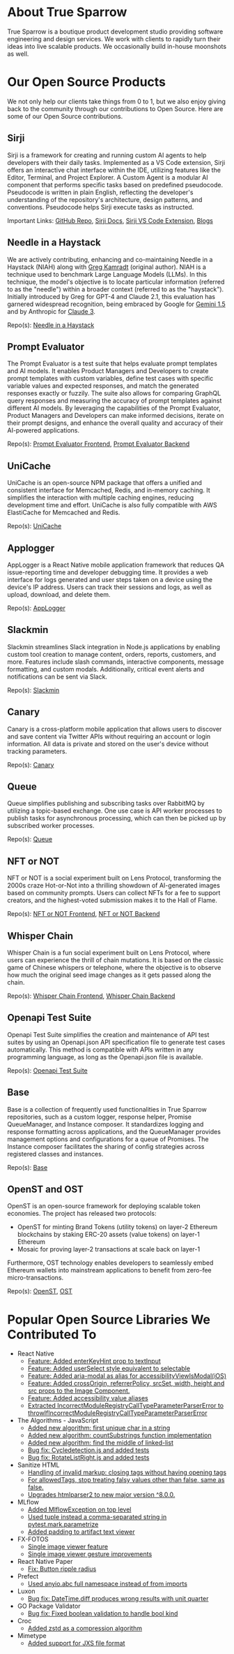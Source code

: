 # About True Sparrow
True Sparrow is a boutique product development studio providing software engineering and design services. We work with clients to rapidly turn their ideas into live scalable products. We occasionally build in-house moonshots as well.

# Our Open Source Products
We not only help our clients take things from 0 to 1, but we also enjoy giving back to the community through our contributions to Open Source. Here are some of our Open Source contributions.

## Sirji
Sirji is a framework for creating and running custom AI agents to help developers with their daily tasks. Implemented as a VS Code extension, Sirji offers an interactive chat interface within the IDE, utilizing features like the Editor, Terminal, and Project Explorer. A Custom Agent is a modular AI component that performs specific tasks based on predefined pseudocode. Pseudocode is written in plain English, reflecting the developer's understanding of the repository's architecture, design patterns, and conventions. Pseudocode helps Sirji execute tasks as instructed.

Important Links: [GitHub Repo](https://github.com/sirji-ai/sirji), [Sirji Docs](https://docs.sirji.ai/), [Sirji VS Code Extension](https://marketplace.visualstudio.com/items?itemName=TrueSparrow.sirji), [Blogs](https://truesparrow.com/blog/tag/sirji/)


## Needle in a Haystack
We are actively contributing, enhancing and co-maintaining Needle in a Haystack (NIAH) along with [Greg Kamradt](https://github.com/gkamradt) (original author). NIAH is a technique used to benchmark Large Language Models (LLMs). In this technique, the model's objective is to locate particular information (referred to as the "needle") within a broader context (referred to as the "haystack"). Initially introduced by Greg for GPT-4 and Claude 2.1, this evaluation has garnered widespread recognition, being embraced by Google for [Gemini 1.5](https://blog.google/technology/ai/google-gemini-next-generation-model-february-2024/#performance:~:text=Gemini%201.5%20Pro%20maintains,as%201%20million%20tokens) and by Anthropic for [Claude 3](https://www.anthropic.com/news/claude-3-family#:~:text=the%20'needle%20in%20a%20haystack'%20(niah)%20evaluation%20measures%20a%20model's%20ability%20to%20accurately%20recall%20information%20from%20a%20vast%20corpus%20of%20data).

Repo(s): [Needle in a Haystack](https://github.com/gkamradt/LLMTest_NeedleInAHaystack)
## Prompt Evaluator
The Prompt Evaluator is a test suite that helps evaluate prompt templates and AI models. It enables Product Managers and Developers to create prompt templates with custom variables, define test cases with specific variable values and expected responses, and match the generated responses exactly or fuzzily. The suite also allows for comparing GraphQL query responses and measuring the accuracy of prompt templates against different AI models. By leveraging the capabilities of the Prompt Evaluator, Product Managers and Developers can make informed decisions, iterate on their prompt designs, and enhance the overall quality and accuracy of their AI-powered applications.

Repo(s): [Prompt Evaluator Frontend](https://github.com/TrueSparrowSystems/prompt-eval-fe), [Prompt Evaluator Backend](https://github.com/TrueSparrowSystems/prompt-eval-be)

## UniCache
UniCache is an open-source NPM package that offers a unified and consistent interface for Memcached, Redis, and in-memory caching. It simplifies the interaction with multiple caching engines, reducing development time and effort. UniCache is also fully compatible with AWS ElastiCache for Memcached and Redis.

Repo(s): [UniCache](https://github.com/TrueSparrowSystems/UniCache)

## Applogger
AppLogger is a React Native mobile application framework that reduces QA issue-reporting time and developer debugging time. It provides a web interface for logs generated and user steps taken on a device using the device's IP address. Users can track their sessions and logs, as well as upload, download, and delete them.

Repo(s): [AppLogger](https://github.com/TrueSparrowSystems/applogger)

## Slackmin
Slackmin streamlines Slack integration in Node.js applications by enabling custom tool creation to manage content, orders, reports, customers, and more. Features include slash commands, interactive components, message formatting, and custom modals. Additionally, critical event alerts and notifications can be sent via Slack.

Repo(s): [Slackmin](https://github.com/TrueSparrowSystems/slackmin)

## Canary
Canary is a cross-platform mobile application that allows users to discover and save content via Twitter APIs without requiring an account or login information. All data is private and stored on the user's device without tracking parameters.

Repo(s): [Canary](https://github.com/TrueSparrowSystems/canary)

## Queue
Queue simplifies publishing and subscribing tasks over RabbitMQ by utilizing a topic-based exchange. One use case is API worker processes to publish tasks for asynchronous processing, which can then be picked up by subscribed worker processes.

Repo(s): [Queue](https://github.com/TrueSparrowSystems/queue)

## NFT or NOT
NFT or NOT is a social experiment built on Lens Protocol, transforming the 2000s craze Hot-or-Not into a thrilling showdown of AI-generated images based on community prompts. Users can collect NFTs for a fee to support creators, and the highest-voted submission makes it to the Hall of Flame.

Repo(s): [NFT or NOT Frontend](https://github.com/TrueSparrowSystems/nft-or-not-fe), [NFT or NOT Backend](https://github.com/TrueSparrowSystems/nft-or-not-be)

## Whisper Chain
Whisper Chain is a fun social experiment built on Lens Protocol, where users can experience the thrill of chain mutations. It is based on the classic game of Chinese whispers or telephone, where the objective is to observe how much the original seed image changes as it gets passed along the chain.

Repo(s): [Whisper Chain Frontend](https://github.com/TrueSparrowSystems/whisper-chain-fe), [Whisper Chain Backend](https://github.com/TrueSparrowSystems/whisper-chain-be)

## Openapi Test Suite
Openapi Test Suite simplifies the creation and maintenance of API test suites by using an Openapi.json API specification file to generate test cases automatically. This method is compatible with APIs written in any programming language, as long as the Openapi.json file is available.

Repo(s): [Openapi Test Suite](https://github.com/TrueSparrowSystems/openapi-test-suite)

## Base
Base is a collection of frequently used functionalities in True Sparrow repositories, such as a custom logger, response helper, Promise QueueManager, and Instance composer. It standardizes logging and response formatting across applications, and the QueueManager provides management options and configurations for a queue of Promises. The Instance composer facilitates the sharing of config strategies across registered classes and instances.

Repo(s): [Base](https://github.com/TrueSparrowSystems/base)

## OpenST and OST
OpenST is an open-source framework for deploying scalable token economies. The project has released two protocols:
- OpenST for minting Brand Tokens (utility tokens) on layer-2 Ethereum blockchains by staking ERC-20 assets (value tokens) on layer-1 Ethereum
- Mosaic for proving layer-2 transactions at scale back on layer-1

Furthermore, OST technology enables developers to seamlessly embed Ethereum wallets into mainstream applications to benefit from zero-fee micro-transactions.

Repo(s): [OpenST](https://github.com/orgs/OpenST/repositories), [OST](https://github.com/orgs/ostdotcom/repositories)

# Popular Open Source Libraries We Contributed To
- React Native
    - [Feature: Added enterKeyHint prop to textInput](https://github.com/facebook/react-native/pull/34482)
    - [Feature: Added userSelect style equivalent to selectable](https://github.com/facebook/react-native/pull/34575)
    - [Feature: Added aria-modal as alias for accessibilityViewIsModal(iOS)](https://github.com/facebook/react-native/pull/34506)
    - [Feature: Added crossOrigin, referrerPolicy, srcSet, width, height and src props to the Image Component.](https://github.com/facebook/react-native/pull/34481)
    - [Feature: Added accessibility value aliases](https://github.com/facebook/react-native/pull/34535)
    - [Extracted IncorrectModuleRegistryCallTypeParameterParserError to throwIfIncorrectModuleRegistryCallTypeParameterParserError](https://github.com/facebook/react-native/pull/34941)
- The Algorithms - JavaScript
    - [Added new algorithm: first unique char in a string](https://github.com/TheAlgorithms/JavaScript/pull/1103)
    - [Added new algorithm: countSubstrings function implementation](https://github.com/TheAlgorithms/JavaScript/pull/1091)
    - [Added new algorithm: find the middle of linked-list](https://github.com/TheAlgorithms/JavaScript/pull/1096)
    - [Bug fix: Cycledetection.js and added tests](https://github.com/TheAlgorithms/JavaScript/pull/1099)
    - [Bug fix: RotateListRight.js and added tests](https://github.com/TheAlgorithms/JavaScript/pull/1101)
- Sanitize HTML
    - [Handling of invalid markup: closing tags without having opening tags](https://github.com/apostrophecms/sanitize-html/pull/568)
    - [For allowedTags, stop treating falsy values other than false, same as false.](https://github.com/apostrophecms/sanitize-html/pull/577)
    - [Upgrades htmlparser2 to new major version ^8.0.0.](https://github.com/apostrophecms/sanitize-html/pull/573)
- MLflow
    - [Added MlflowException on top level](https://github.com/mlflow/mlflow/pull/6687)
    - [Used tuple instead a comma-separated string in pytest.mark.parametrize](https://github.com/mlflow/mlflow/pull/6623)
    - [Added padding to artifact text viewer](https://github.com/mlflow/mlflow/pull/6778)
- FX-FOTOS
    - [Single image viewer feature](https://github.com/functionland/fx-fotos/pull/239)
    - [Single image viewer gesture improvements](https://github.com/functionland/fx-fotos/pull/272)
- React Native Paper
    - [Fix: Button ripple radius](https://github.com/callstack/react-native-paper/pull/3388)
- Prefect
    - [Used anyio.abc full namespace instead of from imports](https://github.com/PrefectHQ/prefect/pull/6784)
- Luxon
    - [Bug fix: DateTime.diff produces wrong results with unit quarter](https://github.com/moment/luxon/pull/1279)
- GO Package Validator
    - [Bug fix: Fixed boolean validation to handle bool kind](https://github.com/go-playground/validator/pull/988)
- Croc
    - [Added zstd as a compression algorithm](https://github.com/schollz/croc/pull/506)
- Mimetype
    - [Added support for JXS file format](https://github.com/gabriel-vasile/mimetype/pull/319)
